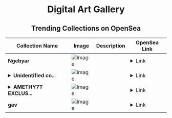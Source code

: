 <div align="center">

# Digital Art Gallery

## Trending Collections on OpenSea

| Collection Name                       | Image                                                                                     | Description                       | OpenSea Link                                                                                          |
|---------------------------------------|-------------------------------------------------------------------------------------------|-----------------------------------|--------------------------------------------------------------------------------------------------------|
| **Ngebyar** | ![Image](https://raw.seadn.io/files/89c97d11ee431223ecbeaf82704c1331.svg?w=200&auto=format) |  | <details><summary>Link</summary>[Ngebyar](https://opensea.io/collection/ngebyar)</details> |
| **<details><summary>Unidentified co...</summary>Unidentified contract 64f1b118-3663-4524-a6b2-4c19fc07b4ef</details>** | ![Image](https://i.seadn.io/s/raw/files/9b0c4e9c3ff614baab44db02bb04b5f8.png?w=500&auto=format?w=200&auto=format) |  | <details><summary>Link</summary>[Unidentified contract 64f1b118-3663-4524-a6b2-4c19fc07b4ef](https://opensea.io/collection/unidentified-contract-64f1b118-3663-4524-a6b2-4c19)</details> |
| **<details><summary>AMETHY7T EXCLUS...</summary>AMETHY7T EXCLUSIVE LICENSE 2025</details>** | ![Image](https://i.seadn.io/s/raw/files/c60958db3c4f01a693c9af168624bfed.png?w=500&auto=format?w=200&auto=format) |  | <details><summary>Link</summary>[AMETHY7T EXCLUSIVE LICENSE 2025](https://opensea.io/collection/amethy7t-exclusive-license-2025)</details> |
| **gav** | ![Image](https://i.seadn.io/s/raw/files/d169b713b22082d6f8d6829f879b9479.png?w=500&auto=format?w=200&auto=format) |  | <details><summary>Link</summary>[gav](https://opensea.io/collection/gav-8)</details> |

</div>